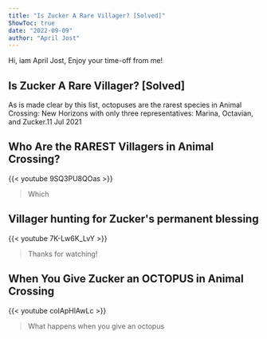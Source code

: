 ```yaml
---
title: "Is Zucker A Rare Villager? [Solved]"
ShowToc: true 
date: "2022-09-09"
author: "April Jost" 
---
```


Hi, iam April Jost, Enjoy your time-off from me!
## Is Zucker A Rare Villager? [Solved]
As is made clear by this list, octopuses are the rarest species in Animal Crossing: New Horizons with only three representatives: Marina, Octavian, and Zucker.11 Jul 2021

## Who Are the RAREST Villagers in Animal Crossing?
{{< youtube 9SQ3PU8QOas >}}
>Which 

## Villager hunting for Zucker's permanent blessing
{{< youtube 7K-Lw6K_LvY >}}
>Thanks for watching!

## When You Give Zucker an OCTOPUS in Animal Crossing
{{< youtube coIApHlAwLc >}}
>What happens when you give an octopus 

